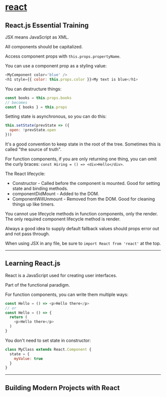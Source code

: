 # [react](https://reactjs.org/)

## React.js Essential Training

JSX means JavaScript as XML.

All components should be capitalized.

Access component props with `this.props.propertyName`.

You can use a component prop as a styling value:
```javascript
<MyComponent color='blue' />
<h1 style={{ color: this.props.color }}>My text is blue</h1>
```

You can destructure things:
```javascript
const books = this.props.books
// becomes
const { books } = this.props
```

Setting state is asynchronous, so you can do this:
```javascript
this.setState(prevState => ({
  open: !prevState.open
}))
```

It's a good convention to keep state in the root of the tree. Sometimes this is called "the source of truth".

For function components, if you are only returning one thing, you can omit the curly braces: `const Hiring = () => <div>Hello</div>`.

The React lifecycle:
- Constructor - Called before the component is mounted. Good for setting state and binding methods.
- componentDidMount - Added to the DOM.
- ComponentWillUnmount - Removed from the DOM. Good for cleaning things up like timers.

You cannot use lifecycle methods in function components, only the render.
The only required component lifecycle method is render.

Always a good idea to supply default fallback values should props error out and not pass through.

When using JSX in any file, be sure to `import React from 'react'` at the top.

---

## Learning React.js

React is a JavaScript used for creating user interfaces.

Part of the functional paradigm.

For function components, you can write them multiple ways:
```javascript
const Hello = () => <p>Hello there</p>
// or
const Hello = () => {
  return (
    <p>Hello there</p>
  )
}
```

You don't need to set state in constructor:
```javascript
class MyClass extends React.Component {
  state = {
    myValue: true
  }
}
```

---

## Building Modern Projects with React

